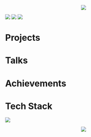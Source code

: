 <p align="center">
  <img src="https://capsule-render.vercel.app/api?type=waving&height=300&color=26bbff&text=ASTRAL%20LABS&fontColor=ffffff"/>
</p>

<img src="https://media.giphy.com/media/v1.Y2lkPTc5MGI3NjExMHM4YTQwdnU4bzlnZG0ydnc0d3hhN3NvbDF6NnV1OGF1eGUxdDY4NyZlcD12MV9naWZzX3NlYXJjaCZjdD1n/ROcSJHrOhhBkc/giphy.gif"/>
<img src="https://media0.giphy.com/media/v1.Y2lkPTc5MGI3NjExNG0zczh5ODcybHR3b3V4a3hqc2wxcHhhOHUyZWV0ZHFrd2FnN3J3bSZlcD12MV9pbnRlcm5hbF9naWZfYnlfaWQmY3Q9Zw/eqMuF1GsX2WxKqnPlb/giphy.gif"/>
<img src="https://media.giphy.com/media/v1.Y2lkPTc5MGI3NjExMHM4YTQwdnU4bzlnZG0ydnc0d3hhN3NvbDF6NnV1OGF1eGUxdDY4NyZlcD12MV9naWZzX3NlYXJjaCZjdD1n/Ec6gfgffNKUCGkE1Af/giphy.gif"/>

<div>
  <h1>Projects</h1>
</div>

<div>
  <h1>Talks</h1>
</div>

<div>
  <h1>Achievements</h1>
</div>

<div>
  <h1>Tech Stack</h1>
  <img src="https://skillicons.dev/icons?i=js,ts,html,css,react,nextjs,redux,tailwind,nodejs,mongodb,postgres,cloudflare,vite,git)"/>
</div>

<p align="center">
  <img src="https://capsule-render.vercel.app/api?type=waving&height=300&color=26bbff&text=END%20OF%20LINE&fontColor=ffffff&section=footer"/>
</p>

